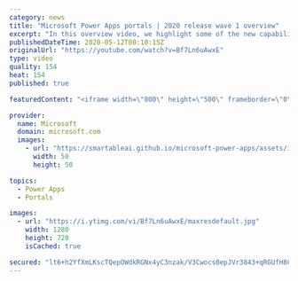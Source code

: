 ```yaml
---
category: news
title: "Microsoft Power Apps portals | 2020 release wave 1 overview"
excerpt: "In this overview video, we highlight some of the new capabilities included in the latest update to Microsoft Power Apps portals.     Here are the capabilities covered:   •    Power BI integration, so you can quickly add Power BI reports, tables, and dashboards to your portals without coding.  •    Themes"
publishedDateTime: 2020-05-12T00:10:15Z
originalUrl: "https://youtube.com/watch?v=Bf7Ln6uAwxE"
type: video
quality: 154
heat: 154
published: true

featuredContent: "<iframe width=\"800\" height=\"500\" frameborder=\"0\" src=\"https://www.youtube.com/embed/Bf7Ln6uAwxE\" allow=\"accelerometer; autoplay; encrypted-media; gyroscope; picture-in-picture\" allowfullscreen></iframe>"

provider:
  name: Microsoft
  domain: microsoft.com
  images:
    - url: "https://smartableai.github.io/microsoft-power-apps/assets/images/organizations/microsoft.com-50x50.jpg"
      width: 50
      height: 50

topics:
  - Power Apps
  - Portals

images:
  - url: "https://i.ytimg.com/vi/Bf7Ln6uAwxE/maxresdefault.jpg"
    width: 1280
    height: 720
    isCached: true

secured: "lt6+h2YfXmLKscTQepOWdkRGNx4yC3nzak/V3Cwocs0epJVr3843+qRGUfH8CXvueFY/GhVuzzLpC+SxWS0oajnHLsy0nGytqanM0MXBFuVQndOskPmN67fUvPw5+QaPGqKnUFI4t3s+9p8F0Si1E8GhTAh4df6Px27c5ZABI+LnnXtALFmAqhFbHmvcopOEheJdB7MR2nxP0r2WVSQTmOzTV5dMWAUq/FRG8GGnnmJRT/+kg83NLrRg0EuqKedTWmSnQOel2b6wqnXb9LGvvNyY0pm21u6BR3iOlIh+HEsZSRMpLoHeHTEGSBlpVj8aV2RqX3OcAcoDIzStQUJfCO18HxhBFtiva1M59UZu2cobh7Uk0F1DkygJ4s0gJy2HHDejZt+cU2mEMuJdgYNPnYTfQA+G0w032evyXMngeaHES36fvmiNCVStQIUw7D9r;ogRMguSB9etmNn9pi1dYTA=="
---
```


